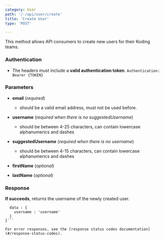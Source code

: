 ```yaml
---
category: User
path: '/-/api/user/create'
title: 'Create User'
type: 'POST'

---
```


This method allows API consumers to create new users for their Koding teams.

### Authentication

* The headers must include a **valid authentication token**.
```Authentication: Bearer {TOKEN}```


### Parameters

* **email** (_required_)
  * should be a valid email address, must not be used before.

* **username** (_required when there is no suggestedUsername_)
  * should be between 4-25 characters, can contain lowercase alphanumerics and dashes

* **suggestedUsername** (_required when there is no username_)
  * should be between 4-15 characters, can contain lowercase alphanumerics and dashes

* **firstName** (_optional_)

* **lastName** (_optional_)

### Response

**If succeeds**, returns the username of the newly created user.
```{
  data : {
    username : 'username'
  }
}```

For error responses, see the [response status codes documentation](#/response-status-codes).
